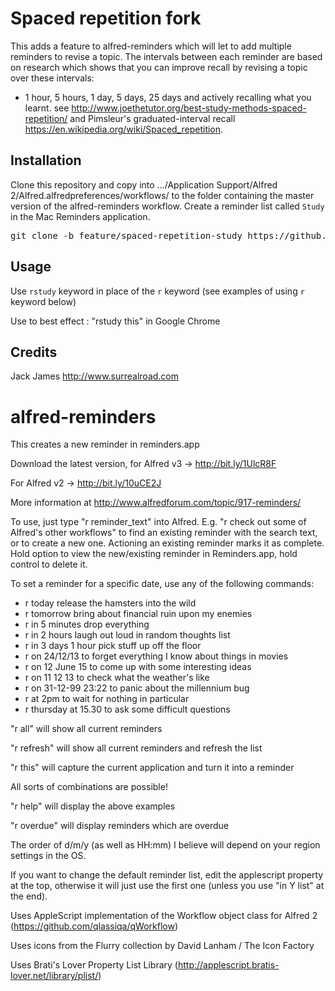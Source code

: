 # Spaced repetition fork

This adds a feature to  alfred-reminders which will let to add multiple reminders to revise a topic. The intervals between each reminder are based on research 
which shows that you can improve recall by revising a topic over these intervals: 
- 1 hour, 5 hours, 1 day, 5 days, 25 days
and actively recalling what you learnt.
 see http://www.joethetutor.org/best-study-methods-spaced-repetition/ and Pimsleur's graduated-interval recall https://en.wikipedia.org/wiki/Spaced_repetition.

## Installation
Clone this repository and copy into .../Application Support/Alfred 2/Alfred.alfredpreferences/workflows/ 
to the folder containing the master version of the alfred-reminders workflow.
Create a reminder list called `Study` in the Mac Reminders application.
<pre>
git clone -b feature/spaced-repetition-study https://github.com/catgsmith/alfred-reminders.git
</pre>

## Usage
Use `rstudy` keyword in place of the `r` keyword (see examples of using `r` keyword below)

Use to best effect : 
"rstudy this" in Google Chrome 

## Credits
Jack James http://www.surrealroad.com

alfred-reminders
================

This creates a new reminder in reminders.app

Download the latest version, for Alfred v3 -> http://bit.ly/1UlcR8F

For Alfred v2 -> http://bit.ly/10uCE2J

More information at http://www.alfredforum.com/topic/917-reminders/
 
To use, just type "r reminder_text" into Alfred. E.g. "r check out some of Alfred's other workflows" to find an existing reminder with the search text, or to create a new one.
Actioning an existing reminder marks it as complete.
Hold option to view the new/existing reminder in Reminders.app, hold control to delete it.

To set a reminder for a specific date, use any of the following commands:
- r today release the hamsters into the wild
- r tomorrow bring about financial ruin upon my enemies
- r in 5 minutes drop everything
- r in 2 hours laugh out loud in random thoughts list
- r in 3 days 1 hour pick stuff up off the floor
- r on 24/12/13 to forget everything I know about things in movies
- r on 12 June 15 to come up with some interesting ideas
- r on 11 12 13 to check what the weather's like
- r on 31-12-99 23:22 to panic about the millennium bug
- r at 2pm to wait for nothing in particular
- r thursday at 15.30 to ask some difficult questions

"r all" will show all current reminders

"r refresh" will show all current reminders and refresh the list

"r this" will capture the current application and turn it into a reminder

All sorts of combinations are possible!

"r help" will display the above examples

"r overdue" will display reminders which are overdue

The order of d/m/y (as well as HH:mm) I believe will depend on your region settings in the OS.
 
If you want to change the default reminder list, edit the applescript property at the top, otherwise it will just use the first one (unless you use "in Y list" at the end).

Uses AppleScript implementation of the Workflow object class for Alfred 2 (https://github.com/qlassiqa/qWorkflow)

Uses icons from the Flurry collection by David Lanham / The Icon Factory

Uses Brati's Lover Property List Library (http://applescript.bratis-lover.net/library/plist/)


